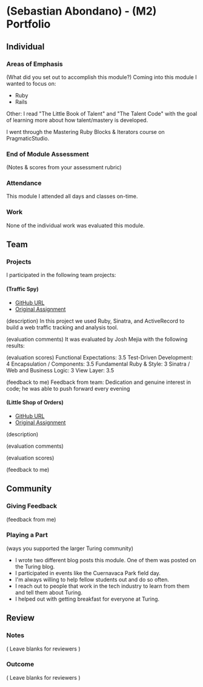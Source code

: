 # (Sebastian Abondano) - (M2) Portfolio

## Individual

### Areas of Emphasis

(What did you set out to accomplish this module?)
Coming into this module I wanted to focus on:
* Ruby
* Rails 

Other:
I read "The Little Book of Talent" and "The Talent Code" with the goal
of learning more about how talent/mastery is developed.

I went through the Mastering Ruby Blocks &
Iterators course on PragmaticStudio.
 

### End of Module Assessment

(Notes & scores from your assessment rubric)

### Attendance

This module I attended all days and classes on-time.

### Work

None of the individual work was evaluated this module.

## Team

### Projects

I participated in the following team projects:

#### (Traffic Spy)

* [GitHub URL](https://github.com/sabondano/traffic-spy-skeleton)
* [Original Assignment](http://tutorials.jumpstartlab.com/projects/traffic_spy.html)

(description)
In this project we used Ruby, Sinatra, and ActiveRecord to build a web traffic tracking and analysis tool.

(evaluation comments)
It was evaluated by Josh Mejia with the following results:

(evaluation scores)
Functional Expectations: 3.5
        Test-Driven Development: 4
        Encapsulation / Components: 3.5
        Fundamental Ruby & Style: 3
        Sinatra / Web and Business Logic: 3
        View Layer: 3.5

(feedback to me)
Feedback from team: Dedication and genuine interest in code; he was able to push forward every evening


#### (Little Shop of Orders)

* [GitHub URL]()
* [Original Assignment]()

(description)

(evaluation comments)

(evaluation scores)

(feedback to me)

## Community

### Giving Feedback

(feedback from me)

### Playing a Part

(ways you supported the larger Turing community)
* I wrote two different blog posts this module. One of them was posted on the Turing blog.
* I participated in events like the Cuernavaca Park field day.
* I'm always willing to help fellow students out and do so often.
* I reach out to people that work in the tech industry to learn from them and tell them about Turing.
* I helped out with getting breakfast for everyone at Turing.

## Review

### Notes

( Leave blanks for reviewers )

### Outcome

( Leave blanks for reviewers )
